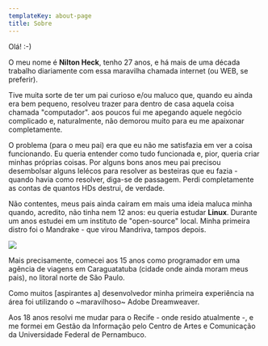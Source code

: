 ```yaml
---
templateKey: about-page
title: Sobre
---
```

Olá! :-)

O meu nome é **Nilton Heck**, tenho 27 anos, e há mais de uma década trabalho diariamente com essa maravilha chamada internet (ou WEB, se preferir). 

Tive muita sorte de ter um pai curioso e/ou maluco que, quando eu ainda era bem pequeno, resolveu trazer para dentro de casa aquela coisa chamada "computador". aos poucos fui me apegando aquele negócio complicado e, naturalmente, não demorou muito para eu me apaixonar completamente. 

O problema (para o meu pai) era que eu não me satisfazia em ver a coisa funcionando. Eu queria entender como tudo funcionada e, pior, queria criar minhas próprias coisas. Por alguns bons anos meu pai precisou desembolsar alguns lelécos para resolver as besteiras que eu fazia - quando havia como resolver, diga-se de passagem. Perdi completamente as contas de quantos HDs destrui, de verdade. 

Não contentes, meus pais ainda caíram em mais uma ideia maluca minha quando, acredito, não tinha nem 12 anos: eu queria estudar **Linux**. Durante um anos estudei em um instituto de "open-source" local. Minha primeira distro foi o Mandrake - que virou Mandriva, tampos depois. 

![](/img/51vn3h6apdl.jpg)

Mais precisamente, comecei aos 15 anos como programador em uma agência de viagens em Caraguatatuba (cidade onde ainda moram meus pais), no litoral norte de São Paulo. 

Como muitos \[aspirantes a] desenvolvedor minha primeira experiência na área foi utilizando o \~maravilhoso\~ Adobe Dreamweaver. 

Aos 18 anos resolvi me mudar para o Recife - onde resido atualmente -, e me formei em Gestão da Informação pelo Centro de Artes e Comunicação da Universidade Federal de Pernambuco.

